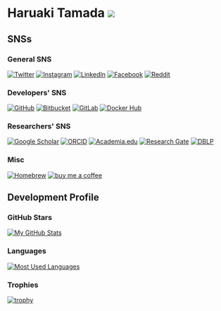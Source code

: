 # Haruaki Tamada ![](https://komarev.com/ghpvc/?username=tamada)

## SNSs

### General SNS

[![Twitter](https://img.shields.io/badge/Twitter-%40tama5-1DA1F2?logo=twitter)](https://twitter.com/tama5)
[![Instagram](https://img.shields.io/badge/Instagram-htamada-E4405F?logo=instagram)](https://instagram.com/htamada)
[![LinkedIn](https://img.shields.io/badge/LinkedIn-htamada-0A66C2?logo=linkedin)](https://www.linkedin.com/in/htamada)
[![Facebook](https://img.shields.io/badge/Facebook-haruaki.tamada-1877F2?logo=facebook&logoColor=white)](https://www.facebook.com/haruaki.tamada)
[![Reddit](https://img.shields.io/badge/Reddit-u/tamada3-FF4500?logo=reddit)](https://www.reddit.com/user/tamada3)

### Developers' SNS

[![GitHub](https://img.shields.io/badge/GitHub-tamada-181717?logo=github)](https://github.com/tamada)
[![Bitbucket](https://img.shields.io/badge/Bitbucket-htamada-0052CC?logo=bitbucket)](https://bitbucket.org/htamada/)
[![GitLab](https://img.shields.io/badge/GitLab-htamada-FCA121?logo=gitlab)](https://gitlab.com/htamada)
[![Docker Hub](https://img.shields.io/badge/Docker%20Hub-tamada-2496ED?logo=docker&logoColor=white)](https://hub.docker.com/u/tamada/)

### Researchers' SNS

[![Google Scholar](https://img.shields.io/badge/Google%20Scholar-H.%20Tamada-4285F4?logo=google%20scholar&logoColor=white)](https://scholar.google.co.jp/citations?user=Qbslp6UAAAAJ)
[![ORCID](https://img.shields.io/badge/ORCID-H.%20Tamada-A6CE39?logo=orcid)](https://orcid.org/0000-0003-1838-9184)
[![Academia.edu](https://img.shields.io/badge/Academia-H.%20Tamada-41454A?logo=academia)](https://kyoto-su.academia.edu/HTamada)
[![Research Gate](https://img.shields.io/badge/Research%20Gate-H.%20Tamada-00CCBB?logo=researchgate)](https://www.researchgate.net/profile/Haruaki_Tamada)
[![DBLP](https://img.shields.io/badge/DBLP-Haruaki%20Tamada-004F9F?logo=dblp)](https://dblp.uni-trier.de/pid/07/389.html)

### Misc

[![Homebrew](https://img.shields.io/badge/Homebrew-tamada/brew-FBB040?logo=homebrew)](https://github.com/tamada/homebrew-brew)
[![buy me a coffee](https://img.shields.io/badge/Buy%20me-a%20coffee!-ffdd00?logo=buy%20me%20a%20coffee)](https://www.buymeacoffee.com/KP27ij5)

## Development Profile

### GitHub Stars

[![My GitHub Stats](https://github-readme-stats.vercel.app/api?username=tamada&show_icons=true)](https://github.com/anuraghazra/github-readme-stats)

### Languages

[![Most Used Languages](https://github-readme-stats.vercel.app/api/top-langs/?username=tamada&layout=compact)](https://github.com/anuraghazra/github-readme-stats)

### Trophies

[![trophy](https://github-profile-trophy.vercel.app/?username=tamada)](https://github.com/ryo-ma/github-profile-trophy)